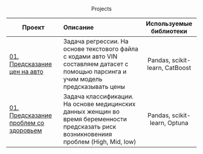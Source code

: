 <p align="center"> Projects </p align="center">

| **Проект** | **Описание** | **Используемые библиотеки** |
| -------------------- | :--------------------- |:---------------------------:|
| [01. Предсказание цен на авто](https://github.com/FedorFlowers/Projects/blob/main/Parcing_cars_model.ipynb)|Задача регрессии. На основе текстового файла с кодами авто VIN составляем датасет с помощью парсинга и учим модель предсказывать цены |Pandas, scikit-learn, CatBoost|
| [01. Предсказание проблем со здоровьем](https://github.com/FedorFlowers/Projects/blob/main/Health_predictions.ipynb)|Задача классификации. На основе медицинских данных женщин во время беременности предсказать риск возникновениия проблем (High, Mid, low) |Pandas, scikit-learn, Optuna|
